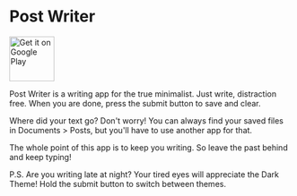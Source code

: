 # Post Writer

<a href='https://play.google.com/store/apps/details?id=com.alxgnon.postwriter&pcampaignid=MKT-Other-global-all-co-prtnr-py-PartBadge-Mar2515-1'><img alt='Get it on Google Play' src='https://play.google.com/intl/en_us/badges/images/generic/en_badge_web_generic.png' height='80'/></a>

Post Writer is a writing app for the true minimalist. Just write, distraction free. When you are done, press the submit button to save and clear.

Where did your text go? Don't worry! You can always find your saved files in Documents > Posts, but you'll have to use another app for that.

The whole point of this app is to keep you writing. So leave the past behind and keep typing! 

P.S. Are you writing late at night? Your tired eyes will appreciate the Dark Theme! Hold the submit button to switch between themes.
